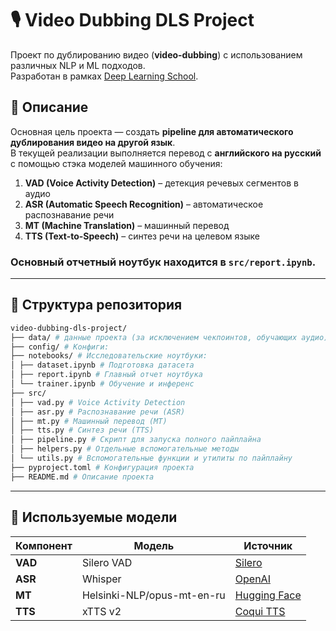 # 🎙️ Video Dubbing DLS Project

Проект по дублированию видео (**video-dubbing**) с использованием различных NLP и ML подходов.  
Разработан в рамках [Deep Learning School](https://dls.samcs.ru/).

## 📌 Описание

Основная цель проекта — создать **pipeline для автоматического дублирования видео на другой язык**.  
В текущей реализации выполняется перевод с **английского на русский** с помощью стэка моделей машинного обучения:

1. **VAD (Voice Activity Detection)** – детекция речевых сегментов в аудио  
2. **ASR (Automatic Speech Recognition)** – автоматическое распознавание речи  
3. **MT (Machine Translation)** – машинный перевод  
4. **TTS (Text-to-Speech)** – синтез речи на целевом языке  

### Основный отчетный ноутбук находится в `src/report.ipynb`.

---

## 📁 Структура репозитория

```bash
video-dubbing-dls-project/
├── data/ # данные проекта (за исключением чекпоинтов, обучающих аудио)
├── config/ # Конфиги:
├── notebooks/ # Исследовательские ноутбуки:
│ ├── dataset.ipynb # Подготовка датасета
│ ├── report.ipynb # Главный отчет ноутбука
│ └── trainer.ipynb # Обучение и инференс
├── src/
│ ├── vad.py # Voice Activity Detection
│ ├── asr.py # Распознавание речи (ASR)
│ ├── mt.py # Машинный перевод (MT)
│ ├── tts.py # Синтез речи (TTS)
│ ├── pipeline.py # Скрипт для запуска полного пайплайна
│ ├── helpers.py # Отдельные вспомогательные методы
│ └── utils.py # Вспомогательные функции и утилиты по пайплайну
├── pyproject.toml # Конфигурация проекта
├── README.md # Описание проекта
```

---

## 🧠 Используемые модели

| Компонент | Модель                     | Источник |
|-----------|---------------------------|----------|
| **VAD**   | Silero VAD                 | [Silero](https://github.com/snakers4/silero-vad) |
| **ASR**   | Whisper            | [OpenAI](https://github.com/openai/whisper) |
| **MT**    | Helsinki-NLP/opus-mt-en-ru | [Hugging Face](https://huggingface.co/Helsinki-NLP/opus-mt-en-ru) |
| **TTS**   | xTTS v2                    | [Coqui TTS](https://github.com/coqui-ai/TTS) |